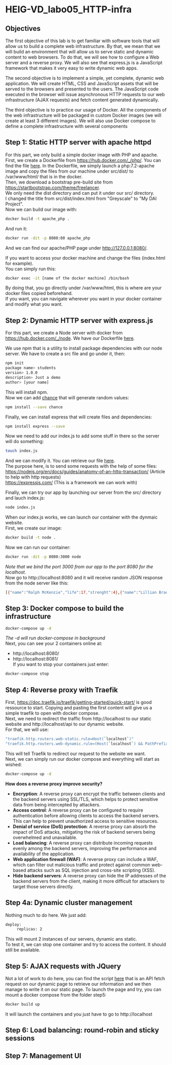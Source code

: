 # HEIG-VD_labo05_HTTP-infra
## Objectives
The first objective of this lab is to get familiar with software tools that will allow us to build a complete web infrastructure. By that, we mean that we will build an environment that will allow us to serve static and dynamic content to web browsers. To do that, we will see how to configure a Web server and a reverse proxy. We will also see that express.js is a JavaScript framework that makes it very easy to write dynamic web apps.

The second objective is to implement a simple, yet complete, dynamic web application. We will create HTML, CSS and JavaScript assets that will be served to the browsers and presented to the users. The JavaScript code executed in the browser will issue asynchronous HTTP requests to our web infrastructure (AJAX requests) and fetch content generated dynamically.

The third objective is to practice our usage of Docker. All the components of the web infrastructure will be packaged in custom Docker images (we will create at least 3 different images). We will also use Docker compose to define a complete infrastructure with several components

## Step 1: Static HTTP server with apache httpd

For this part, we only build a simple docker image with PHP and apache.
First, we create a Dockerfile from https://hub.docker.com/_/php/. You can find the file [here](https://github.com/Fl4gu1z0wsky/HEIG-VD_labo05_HTTP-infra/tree/main/step1/apache-php-image).
In the Dockerfile, we simply launch a php:7.2-apache image and copy the files from our machine under src/dist/ to /var/www/html/ that is in the docker.    
Then, we download a bootstrap pre-build site from https://startbootstrap.com/theme/freelancer.     
We only need the dist directory and can put it under our src/ directory.  
I changed the title from src/dist/index.html from "Greyscale" to "My DAI Project".      
Now we can build our image with:
```sh
docker build -t apache_php .
```
And run it:
```sh
docker run -dit -p 8080:80 apache_php
```
And we can find our apache/PHP page under http://127.0.0.1:8080/.   
     
If you want to access your docker machine and change the files (index.html for example).    
You can simply run this:
```sh
docker exec -it [name of the docker machine] /bin/bash
```
By doing that, you go directly under /var/www/html, this is where are your docker files copied beforehand.   
If you want, you can navigate wherever you want in your docker container and modify what you want.    

## Step 2: Dynamic HTTP server with express.js
For this part, we create a Node server with docker from https://hub.docker.com/_/node. We have our Dockerfile [here](https://github.com/Fl4gu1z0wsky/HEIG-VD_labo05_HTTP-infra/blob/main/step2/express-image/Dockerfile).    
    
We use npm that is a utility to install package dependencies with our node server.
We have to create a src file and go under it, then:
```sh
npm init
package name> students
version> 1.0.0
description> Just a demo
author> [your name]
```
This will install npm.    
Now we can add [chance](https://chancejs.com/) that will generate random values:  
```sh
npm install --save chance
```
Finally, we can install express that will create files and dependencies:
```sh
npm install express --save
```
Now we need to add our index.js to add some stuff in there so the server will do something:
```sh
touch index.js
```
And we can modify it. You can retrieve our file [here](https://github.com/Fl4gu1z0wsky/HEIG-VD_labo05_HTTP-infra/blob/step2/step2/express-image/src/index.js).      
The purpose here, is to send some requests with the help of some files:     
https://nodejs.org/en/docs/guides/anatomy-of-an-http-transaction/ (Article to help with http requests)       
https://expressjs.com/ (This is a framework we can work with)      
      
Finally, we can try our app by launching our server from the src/ directory and lauch index.js:
```sh
node index.js
```
When our index.js works, we can launch our container with the dynmaic website.      
First, we create our image:
```sh
docker build -t node .
```
Now we can run our container:
```sh
docker run -dit -p 8080:3000 node
```
*Note that we bind the port 3000 from our app to the port 8080 for the localhost.*        
Now go to http://localhost:8080 and it will receive random JSON response from the node server like this:   
```sh
[{"name":"Ralph McKenzie","life":17,"strenght":4},{"name":"Lillian Brady","life":13,"strenght":5}]
```

## Step 3: Docker compose to build the infrastructure
```sh
docker-compose up -d
```
*The -d will run docker-compose in background*      
Next, you can see your 2 containers online at:           
- http://localhost:8080/      
- http://localhost:8081/      
If you want to stop your containers just enter:
```sh
docker-compose stop
```    
     
## Step 4: Reverse proxy with Traefik
First, https://doc.traefik.io/traefik/getting-started/quick-start/ is good ressource to start. Copying and pasting the first content will give us a simple traefik to open with docker compose.     
Next, we need to redirect the traffic from http://localhost to our static website and http://localhost/api to our dynamic website.     
For that, we will use:
```sh
"traefik.http.routers.web-static.rule=Host(`localhost`)"
"traefik.http.routers.web-dynamic.rule=(Host(`localhost`) && PathPrefix(`/api`))"
```
This will tell Traefik to redirect our request to the website we want.     
Next, we can simply run our docker compose and everything will start as wished:
```sh
docker-compose up -d
```  
**How does a reverse proxy improve security?**       
- **Encryption**: A reverse proxy can encrypt the traffic between clients and the backend servers using SSL/TLS, which helps to protect sensitive data from being intercepted by attackers.       
- **Access control**: A reverse proxy can be configured to require authentication before allowing clients to access the backend servers. This can help to prevent unauthorized access to sensitive resources.       
- **Denial of service (DoS) protection**: A reverse proxy can absorb the impact of DoS attacks, mitigating the risk of backend servers being overwhelmed and unavailable.     
- **Load balancing**: A reverse proxy can distribute incoming requests evenly among the backend servers, improving the performance and availability of the application.    
- **Web application firewall (WAF)**: A reverse proxy can include a WAF, which can filter out malicious traffic and protect against common web-based attacks such as SQL injection and cross-site scripting (XSS).       
- **Hide backend servers**: A reverse proxy can hide the IP addresses of the backend servers from the client, making it more difficult for attackers to target those servers directly.     
## Step 4a: Dynamic cluster management
Nothing much to do here. We just add:
```sh
deploy:
     replicas: 2
```
This will mount 2 instances of our servers, dynamic ans static.    
To test it, we can stop one container and try to access the content. It should still be available.
## Step 5: AJAX requests with JQuery
Not a lot of work to do here, you can find the script [here](https://github.com/Fl4gu1z0wsky/HEIG-VD_labo05_HTTP-infra/blob/main/step5/apache-php-image/src/dist/js/ajax_fun.js) that is an API fetch request on our dynamic page to retrieve our information and we then manage to write it on our static page. To launch the page and try, you can mount a docker compose from the folder step5:
```sh
docker build up
```
It will launch the containers and you just have to go to http://localhost
## Step 6: Load balancing: round-robin and sticky sessions
## Step 7: Management UI
